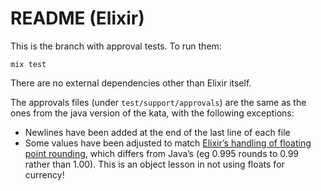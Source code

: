 # README (Elixir)

This is the branch with approval tests. To run them:

    mix test

There are no external dependencies other than Elixir itself.

The approvals files (under `test/support/approvals`) are the same as the ones
from the java version of the kata, with the following exceptions:

  * Newlines have been added at the end of the last line of each file
  * Some values have been adjusted to match [Elixir’s handling of floating
    point rounding](https://hexdocs.pm/elixir/Float.html#round/2-known-issues),
    which differs from Java’s (eg 0.995 rounds to 0.99 rather than 1.00). This
    is an object lesson in not using floats for currency!
